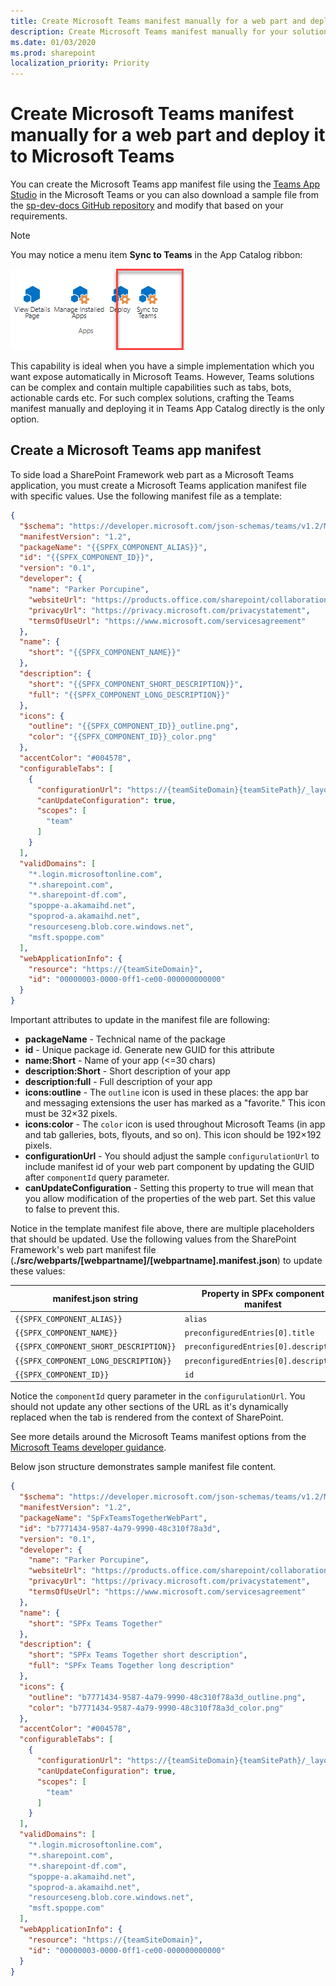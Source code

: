 ```yaml
---
title: Create Microsoft Teams manifest manually for a web part and deploy it to Microsoft Teams 
description: Create Microsoft Teams manifest manually for your solution to provide more flexibility and configuration options for example to enable targeting of the solution to specific team.
ms.date: 01/03/2020
ms.prod: sharepoint
localization_priority: Priority
---
```


# Create Microsoft Teams manifest manually for a web part and deploy it to Microsoft Teams

You can create the Microsoft Teams app manifest file using the [Teams App Studio](https://docs.microsoft.com/microsoftteams/platform/get-started/get-started-app-studio) in the Microsoft Teams or you can also download a sample file from the [sp-dev-docs GitHub repository](https://github.com/SharePoint/sp-dev-docs/blob/master/assets/teams-tab-manual.zip) and modify that based on your requirements.

> [!NOTE]
> You may notice a menu item **Sync to Teams** in the App Catalog ribbon:
>
> ![Sync To Teams](../../../images/using-web-part-as-ms-teams-tab-sync-to-team.png)
>
> This capability is ideal when you have a simple implementation which you want expose automatically in Microsoft Teams. However, Teams solutions can be complex and contain multiple capabilities such as tabs, bots, actionable cards etc. For such complex solutions, crafting the Teams manifest manually and deploying it in Teams App Catalog directly is the only option.

## Create a Microsoft Teams app manifest

To side load a SharePoint Framework web part as a Microsoft Teams application, you must create a Microsoft Teams application manifest file with specific values. Use the following manifest file as a template:

```json
{
  "$schema": "https://developer.microsoft.com/json-schemas/teams/v1.2/MicrosoftTeams.schema.json",
  "manifestVersion": "1.2",
  "packageName": "{{SPFX_COMPONENT_ALIAS}}",
  "id": "{{SPFX_COMPONENT_ID}}",
  "version": "0.1",
  "developer": {
    "name": "Parker Porcupine",
    "websiteUrl": "https://products.office.com/sharepoint/collaboration",
    "privacyUrl": "https://privacy.microsoft.com/privacystatement",
    "termsOfUseUrl": "https://www.microsoft.com/servicesagreement"
  },
  "name": {
    "short": "{{SPFX_COMPONENT_NAME}}"
  },
  "description": {
    "short": "{{SPFX_COMPONENT_SHORT_DESCRIPTION}}",
    "full": "{{SPFX_COMPONENT_LONG_DESCRIPTION}}"
  },
  "icons": {
    "outline": "{{SPFX_COMPONENT_ID}}_outline.png",
    "color": "{{SPFX_COMPONENT_ID}}_color.png"
  },
  "accentColor": "#004578",
  "configurableTabs": [
    {
      "configurationUrl": "https://{teamSiteDomain}{teamSitePath}/_layouts/15/TeamsLogon.aspx?SPFX=true&dest={teamSitePath}/_layouts/15/teamshostedapp.aspx%3FopenPropertyPane=true%26teams%26componentId={{SPFX_COMPONENT_ID}}%26forceLocale={locale}",
      "canUpdateConfiguration": true,
      "scopes": [
        "team"
      ]
    }
  ],
  "validDomains": [
    "*.login.microsoftonline.com",
    "*.sharepoint.com",
    "*.sharepoint-df.com",
    "spoppe-a.akamaihd.net",
    "spoprod-a.akamaihd.net",
    "resourceseng.blob.core.windows.net",
    "msft.spoppe.com"
  ],
  "webApplicationInfo": {
    "resource": "https://{teamSiteDomain}",
    "id": "00000003-0000-0ff1-ce00-000000000000"
  }
}
```

Important attributes to update in the manifest file are following:

- **packageName** - Technical name of the package
- **id** - Unique package id. Generate new GUID for this attribute
- **name:Short** - Name of your app (<=30 chars)
- **description:Short** - Short description of your app
- **description:full** - Full description of your app
- **icons:outline** - The `outline` icon is used in these places: the app bar and messaging extensions the user has marked as a "favorite." This icon must be 32&times;32 pixels.
- **icons:color** - The `color` icon is used throughout Microsoft Teams (in app and tab galleries, bots, flyouts, and so on). This icon should be 192&times;192 pixels.
- **configurationUrl** - You should adjust the sample `configurulationUrl` to include manifest id of your web part component by updating the GUID after `componentId` query parameter.
- **canUpdateConfiguration** - Setting this property to true will mean that you allow modification of the properties of the web part. Set this value to false to prevent this.

Notice in the template manifest file above, there are multiple placeholders that should be updated. Use the following values from the SharePoint Framework's web part manifest file (**./src/webparts/[webpartname]/[webpartname].manifest.json**) to update these values:

|          manifest.json string          |  Property in SPFx component manifest  |
| -------------------------------------- | ------------------------------------- |
| `{{SPFX_COMPONENT_ALIAS}}`             | `alias`                               |
| `{{SPFX_COMPONENT_NAME}}`              | `preconfiguredEntries[0].title`       |
| `{{SPFX_COMPONENT_SHORT_DESCRIPTION}}` | `preconfiguredEntries[0].description` |
| `{{SPFX_COMPONENT_LONG_DESCRIPTION}}`  | `preconfiguredEntries[0].description` |
| `{{SPFX_COMPONENT_ID}}`                | `id`                                  |

Notice the `componentId` query parameter in the `configurulationUrl`. You should not update any other sections of the URL as it's dynamically replaced when the tab is rendered from the context of SharePoint.

See more details around the Microsoft Teams manifest options from the [Microsoft Teams developer guidance](https://docs.microsoft.com/microsoftteams/platform/concepts/apps/apps-package).

Below json structure demonstrates sample manifest file content.

```json
{
  "$schema": "https://developer.microsoft.com/json-schemas/teams/v1.2/MicrosoftTeams.schema.json",
  "manifestVersion": "1.2",
  "packageName": "SpFxTeamsTogetherWebPart",
  "id": "b7771434-9587-4a79-9990-48c310f78a3d",
  "version": "0.1",
  "developer": {
    "name": "Parker Porcupine",
    "websiteUrl": "https://products.office.com/sharepoint/collaboration",
    "privacyUrl": "https://privacy.microsoft.com/privacystatement",
    "termsOfUseUrl": "https://www.microsoft.com/servicesagreement"
  },
  "name": {
    "short": "SPFx Teams Together"
  },
  "description": {
    "short": "SPFx Teams Together short description",
    "full": "SPFx Teams Together long description"
  },
  "icons": {
    "outline": "b7771434-9587-4a79-9990-48c310f78a3d_outline.png",
    "color": "b7771434-9587-4a79-9990-48c310f78a3d_color.png"
  },
  "accentColor": "#004578",
  "configurableTabs": [
    {
      "configurationUrl": "https://{teamSiteDomain}{teamSitePath}/_layouts/15/TeamsLogon.aspx?SPFX=true&dest={teamSitePath}/_layouts/15/teamshostedapp.aspx%3FopenPropertyPane=true%26teams%26componentId=b7771434-9587-4a79-9990-48c310f78a3d%26forceLocale={locale}",
      "canUpdateConfiguration": true,
      "scopes": [
        "team"
      ]
    }
  ],
  "validDomains": [
    "*.login.microsoftonline.com",
    "*.sharepoint.com",
    "*.sharepoint-df.com",
    "spoppe-a.akamaihd.net",
    "spoprod-a.akamaihd.net",
    "resourceseng.blob.core.windows.net",
    "msft.spoppe.com"
  ],
  "webApplicationInfo": {
    "resource": "https://{teamSiteDomain}",
    "id": "00000003-0000-0ff1-ce00-000000000000"
  }
}
```
